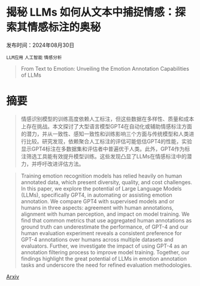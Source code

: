 # 揭秘 LLMs 如何从文本中捕捉情感：探索其情感标注的奥秘

发布时间：2024年08月30日

`LLM应用` `人工智能` `情感分析`

> From Text to Emotion: Unveiling the Emotion Annotation Capabilities of LLMs

# 摘要

> 情感识别模型的训练高度依赖人工标注，但这些数据在多样性、质量和成本上存在挑战。本文探讨了大型语言模型GPT4在自动化或辅助情感标注方面的潜力，并从一致性、感知一致性和训练影响三个方面与传统模型和人类进行比较。研究发现，依赖聚合人工标注的评估可能低估GPT4的性能，实验显示GPT4标注在多数据集和评估者中普遍优于人类。此外，GPT4作为标注筛选工具能有效提升模型训练。这些发现凸显了LLMs在情感标注中的潜力，并呼吁改进评估方法。

> Training emotion recognition models has relied heavily on human annotated data, which present diversity, quality, and cost challenges. In this paper, we explore the potential of Large Language Models (LLMs), specifically GPT4, in automating or assisting emotion annotation. We compare GPT4 with supervised models and or humans in three aspects: agreement with human annotations, alignment with human perception, and impact on model training. We find that common metrics that use aggregated human annotations as ground truth can underestimate the performance, of GPT-4 and our human evaluation experiment reveals a consistent preference for GPT-4 annotations over humans across multiple datasets and evaluators. Further, we investigate the impact of using GPT-4 as an annotation filtering process to improve model training. Together, our findings highlight the great potential of LLMs in emotion annotation tasks and underscore the need for refined evaluation methodologies.

[Arxiv](https://arxiv.org/abs/2408.17026)